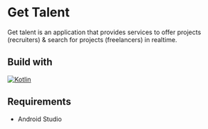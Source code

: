 # Get Talent

Get talent is an application that provides services to offer projects (recruiters) & search for projects (freelancers) in realtime.

## Build with

[![Kotlin](https://img.shields.io/badge/kotlin-lang-blue)](https://kotlinlang.org/)

## Requirements

- Android Studio





